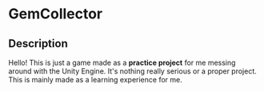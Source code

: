 # GemCollector

## Description

Hello! This is just a game made as a **practice project** for me messing around with
the Unity Engine. It's nothing really serious or a proper project. This is mainly made
as a learning experience for me.
